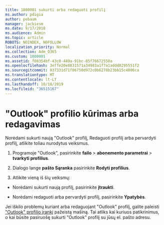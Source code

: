 ```yaml
---
title: 1800001 sukurti arba redaguoti profilį
ms.author: pdigia
author: pebaum
manager: jackiesm
ms.date: 9/17/2018
ms.audience: Admin
ms.topic: article
ROBOTS: NOINDEX, NOFOLLOW
localization_priority: Normal
ms.collection: Adm_O365
ms.custom: 1800001
ms.assetid: f08354bf-43c0-449a-91bc-85f76672550a
ms.openlocfilehash: 3effe20e8831571a34983a1f7a1addd8295551f2
ms.sourcegitcommit: 037331d71f06750d972c0b6278b23bb15c4806ca
ms.translationtype: MT
ms.contentlocale: lt-LT
ms.lasthandoff: 10/18/2019
ms.locfileid: "36515167"
---
```

# <a name="create-or-edit-an-outlook-profile"></a>"Outlook" profilio kūrimas arba redagavimas

Norėdami sukurti naują "Outlook" profilį, Redaguoti profilį arba pervardyti profilį, atlikite toliau nurodytus veiksmus.
  
1. Programoje "Outlook", pasirinkite **failo** \> **abonemento parametrai** \> **tvarkyti profilius**.
    
2. Dialogo lange **pašto Sąranka** pasirinkite **Rodyti profilius**.
    
3. Atlikite vieną iš šių veiksmų:
    
  - Norėdami sukurti naują profilį, pasirinkite **įtraukti**.
    
  - Norėdami redaguoti arba pervardyti profilį, pasirinkite **Ypatybės**.
    
Jei iškilo problemų kuriant arba redaguojant "Outlook" profilį, galite paleisti ["Outlook" profilio įrankį](https://aka.ms/SaRA-OutlookSetupProfile) pažeistą mašiną. Tai atliks kai kuriuos patikrinimus, o kai būsite pasiruošę sukurti "Outlook" profilį su jūsų el. pašto adresu. 
  

